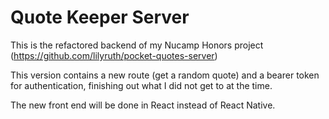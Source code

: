 # Quote Keeper Server

This is the refactored backend of my Nucamp Honors project (https://github.com/lilyruth/pocket-quotes-server)

This version contains a new route (get a random quote) and a bearer token for authentication, finishing out what I did not get to at the time. 

The new front end will be done in React instead of React Native. 
